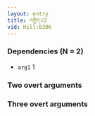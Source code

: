 ```yaml
---
layout: entry
title: འགྱེད་√2
vid: Hill:0306
---
```

### Dependencies (N = 2)
* `arg1` 1


### Two overt arguments


### Three overt arguments

